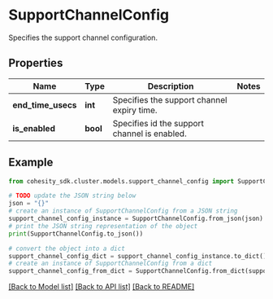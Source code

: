 # SupportChannelConfig

Specifies the support channel configuration.

## Properties

Name | Type | Description | Notes
------------ | ------------- | ------------- | -------------
**end_time_usecs** | **int** | Specifies the support channel expiry time. | 
**is_enabled** | **bool** | Specifies id the support channel is enabled. | 

## Example

```python
from cohesity_sdk.cluster.models.support_channel_config import SupportChannelConfig

# TODO update the JSON string below
json = "{}"
# create an instance of SupportChannelConfig from a JSON string
support_channel_config_instance = SupportChannelConfig.from_json(json)
# print the JSON string representation of the object
print(SupportChannelConfig.to_json())

# convert the object into a dict
support_channel_config_dict = support_channel_config_instance.to_dict()
# create an instance of SupportChannelConfig from a dict
support_channel_config_from_dict = SupportChannelConfig.from_dict(support_channel_config_dict)
```
[[Back to Model list]](../README.md#documentation-for-models) [[Back to API list]](../README.md#documentation-for-api-endpoints) [[Back to README]](../README.md)



